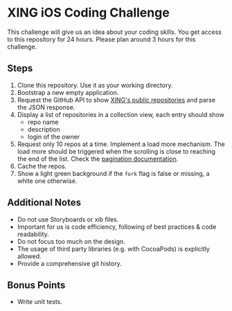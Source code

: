 XING iOS Coding Challenge
=========================

This challenge will give us an idea about your coding skills. You get access to this 
repository for 24 hours. Please plan around 3 hours for this challenge.


Steps
-----

1. Clone this repository. Use it as your working directory.
2. Bootstrap a new empty application.
3. Request the GitHub API to show [XING's public repositories][1] and parse the JSON
   response.
4. Display a list of repositories in a collection view, each entry should show
    - repo name
    - description
    - login of the owner
5. Request only 10 repos at a time. Implement a load more mechanism. The
   load more should be triggered when the scrolling is close to reaching the end of the
list. Check the [pagination documentation][2].
6. Cache the repos.
7. Show a light green background if the `fork` flag is false or missing, a white one
   otherwise.


Additional Notes
----------------

- Do not use Storyboards or xib files.
- Important for us is code efficiency, following of best practices & code readability.
- Do not focus too much on the design.
- The usage of third party libraries (e.g. with CocoaPods) is explicitly allowed.
- Provide a comprehensive git history.


Bonus Points
------------

- Write unit tests.


  [1]: https://api.github.com/users/xing/repos
  [2]: https://developer.github.com/v3/#pagination
